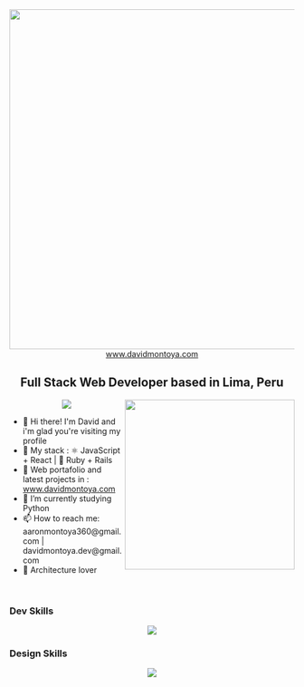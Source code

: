 <div id="header" align="center">
  <img align="center" width="600" src="https://i.ibb.co/H7shbWn/name-Mesa-de-trabajo-1.png" width="400"/>
  <div><a href="https://personal-website-pi-mocha.vercel.app/" target="_blank">www.davidmontoya.com</a></div>
  <h2> Full Stack Web Developer based in Lima, Peru </h2>
  <img src="https://img.shields.io/github/followers/DavidMontoya24?color=blue&label=GitHub&logoColor=blue&style=social">
  <img align="right" width="300" src="https://i.pinimg.com/originals/54/c9/af/54c9af226721e95539a5cd9592d635bb.gif">
</div>

<!-- A little bio         |  Some Stats
:-------------------------:|:-------------------------:
![](https://...Dark.png)  |  ![Anurag's GitHub stats](https://github-readme-stats.vercel.app/api?username=anuraghazra&show_icons=true&theme=radical) -->

<div>
  <ul>
    <li>👋 Hi there! I'm David and i'm glad you're visiting my profile</li>
    <li>🌱 My stack :  ⚛ JavaScript + React</h4>  | 💎 Ruby + Rails </li>
    <li>💼 Web portafolio and latest projects in : <a href="https://personal-website-pi-mocha.vercel.app/" target="_blank">www.davidmontoya.com</a></li>
    <li>🔭 I’m currently studying Python</li>
    <li>📫 How to reach me: aaronmontoya360@gmail.com | davidmontoya.dev@gmail.com</li>
    <li>📐 Architecture lover</li>
  </ul>
  <br>
</div>

### Dev Skills
<p align="center">
  <a href="https://skillicons.dev">
    <img src="https://skillicons.dev/icons?i=ruby,react,javascript,rails,postgresql,html,css,git"/>
  </a>
</p>

### Design Skills
<p align="center">
  <a href="https://skillicons.dev">
    <img src="https://skillicons.dev/icons?i=figma,ps,ai,pr,ae" />
  </a>
</p>




